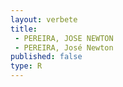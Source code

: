 ```yaml
---
layout: verbete
title:
 - PEREIRA, JOSE NEWTON
 - PEREIRA, José Newton
published: false
type: R
---
```



